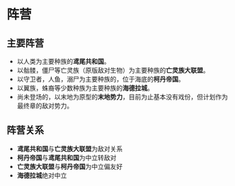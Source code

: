 # 阵营

## 主要阵营

- 以人类为主要种族的**鸢尾共和国**<!--以刚经历法国大革命不久后的法国为原型-->。
- 以骷髅，僵尸等亡灵族（原版敌对生物）为主要种族的**亡灵族大联盟**<!--暂用名-->。
- 以守卫者，人鱼，溺尸为主要种族的，位于海底的**柯丹帝国**。
- 以翼族，蛛裔等少数种族为主要种族的**海德拉城**。
- 尚未登场的，以末地为原型的**末地势力**<!--暂用名-->，目前为止基本没有戏份，但计划作为最终章的敌对势力。

## 阵营关系

- **鸢尾共和国**与**亡灵族大联盟**为敌对关系
- **柯丹帝国**与**鸢尾共和国**为中立转敌对
- **亡灵族大联盟**与**柯丹帝国**为中立偏友好
- **海德拉城**绝对中立
